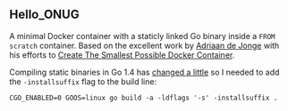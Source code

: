 ## Hello_ONUG

A minimal Docker container with a staticly linked Go binary inside a `FROM scratch` container. Based on the excellent work by [Adriaan de Jonge](https://github.com/adriaandejonge) with his efforts to [Create The Smallest Possible Docker Container](http://blog.xebia.com/2014/07/04/create-the-smallest-possible-docker-container/).

Compiling static binaries in Go 1.4 has [changed a little](https://github.com/golang/go/issues/9344) so I needed to add the `-installsuffix` flag to the build line:

    CGO_ENABLED=0 GOOS=linux go build -a -ldflags '-s' -installsuffix .
